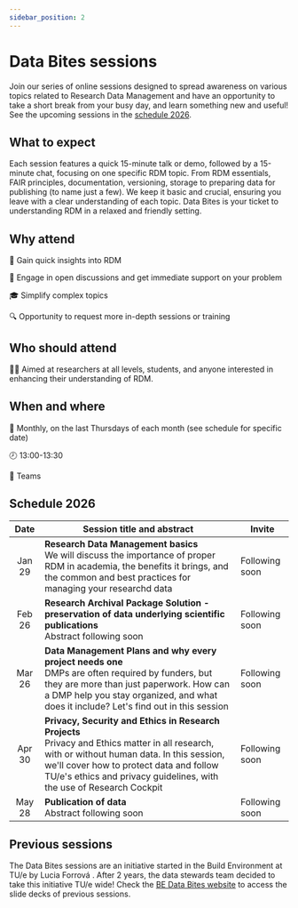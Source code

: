 ```yaml
---
sidebar_position: 2
---
```


# Data Bites sessions

Join our series of online sessions designed to spread awareness on various topics related to Research Data Management and have an opportunity to take a short break from your busy day, and learn something new and useful! See the upcoming sessions in the [schedule 2026](#schedule-2026).

## What to expect

Each session features a quick 15-minute talk or demo, followed by a 15-minute chat, focusing on one specific RDM topic. From RDM essentials, FAIR principles, documentation, versioning, storage to preparing data for publishing (to name just a few). We keep it basic and crucial, ensuring you leave with a clear understanding of each topic. Data Bites is your ticket to understanding RDM in a relaxed and friendly setting.

## Why attend 

🚀 Gain quick insights into RDM

🤝 Engage in open discussions and get immediate support on your problem

🎓 Simplify complex topics

🔍 Opportunity to request more in-depth sessions or training

## Who should attend

👩‍🎓 Aimed at researchers at all levels, students, and anyone interested in enhancing their understanding of RDM.  

## When and where

📅 Monthly, on the last Thursdays of each month (see schedule for specific date)

🕗 13:00-13:30

📍 Teams

## Schedule 2026

| Date | Session title and abstract | Invite |
| :---: | ----------- | --- |
| Jan 29 | **Research Data Management basics** <br/> We will discuss the importance of proper RDM in academia, the benefits it brings, and the common and best practices for managing your researchd data | Following soon |
| Feb 26 | **Research Archival Package Solution - preservation of data underlying scientific publications** <br/> Abstract following soon | Following soon | 
| Mar 26 | **Data Management Plans and why every project needs one** <br/> DMPs are often required by funders, but they are more than just paperwork. How can a DMP help you stay organized, and what does it include? Let's find out in this session | Following soon |
| Apr 30 | **Privacy, Security and Ethics in Research Projects** <br/> Privacy and Ethics matter in all research, with or without human data. In this session, we'll cover how to protect data and follow TU/e's ethics and privacy guidelines, with the use of Research Cockpit | Following soon | 
| May 28 | **Publication of data** <br/> Abstract following soon | Following soon | 

## Previous sessions

The Data Bites sessions are an initiative started in the Build Environment at TU/e by Lucia Forrová . 
After 2 years, the data stewards team decided to take this initiative TU/e wide! Check the [BE Data Bites website](https://databites.pages.tue.nl/datab/#schedule) to access the slide decks of previous sessions.  